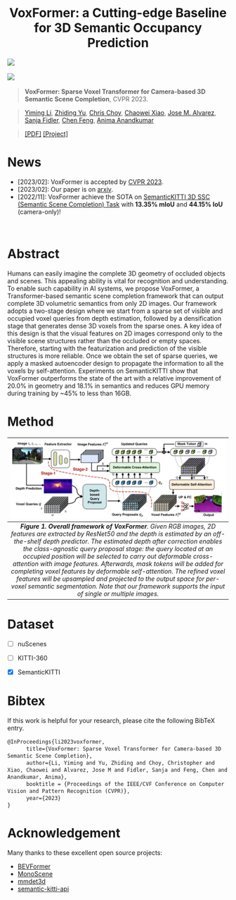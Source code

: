 <div align="center">   
  
# VoxFormer: a Cutting-edge Baseline for 3D Semantic Occupancy Prediction
</div>

![](https://img.shields.io/badge/Ranked%20%231-Camera--Only%203D%20SSC%20on%20SemanticKITTI-green "")

![](./teaser/scene08_13_19.gif "")

> **VoxFormer: Sparse Voxel Transformer for Camera-based 3D Semantic Scene Completion**, CVPR 2023.

> [Yiming Li](https://scholar.google.com/citations?hl=en&user=i_aajNoAAAAJ&view_op=list_works&sortby=pubdate), [Zhiding Yu](https://scholar.google.com/citations?user=1VI_oYUAAAAJ&hl=en), [Chris Choy](https://scholar.google.com/citations?user=2u8G5ksAAAAJ&hl=en), [Chaowei Xiao](https://scholar.google.com/citations?user=Juoqtj8AAAAJ&hl=en), [Jose M. Alvarez](https://scholar.google.com/citations?user=Oyx-_UIAAAAJ&hl=en), [Sanja Fidler](https://scholar.google.com/citations?user=CUlqK5EAAAAJ&hl=en), [Chen Feng](https://scholar.google.com/citations?user=YeG8ZM0AAAAJ&hl=en), [Anima Anandkumar](https://scholar.google.com/citations?user=bEcLezcAAAAJ&hl=en)

>  [[PDF]](https://arxiv.org/pdf/2302.12251.pdf) [[Project]](https://github.com/NVlabs/VoxFormer) 


# News
- [2023/02]: VoxFormer is accepted by [CVPR 2023](https://cvpr2023.thecvf.com/).
- [2023/02]: Our paper is on [arxiv](https://arxiv.org/abs/2302.12251).
- [2022/11]: VoxFormer achieve the SOTA on [SemanticKITTI 3D SSC (Semantic Scene Completion) Task](http://www.semantic-kitti.org/tasks.html#ssc) with **13.35% mIoU** and **44.15% IoU** (camera-only)!
</br>


# Abstract
Humans can easily imagine the complete 3D geometry of occluded objects and scenes. This appealing ability is vital for recognition and understanding. To enable such capability in AI systems, we propose VoxFormer, a Transformer-based semantic scene completion framework that can output complete 3D volumetric semantics from only 2D images. Our framework adopts a two-stage design where we start from a sparse set of visible and occupied voxel queries from depth estimation, followed by a densification stage that generates dense 3D voxels from the sparse ones. A key idea of this design is that the visual features on 2D images correspond only to the visible scene structures rather than the occluded or empty spaces. Therefore, starting with the featurization and prediction of the visible structures is more reliable. Once we obtain the set of sparse queries, we apply a masked autoencoder design to propagate the information to all the voxels by self-attention. Experiments on SemanticKITTI show that VoxFormer outperforms the state of the art with a relative improvement of 20.0% in geometry and 18.1% in semantics and reduces GPU memory during training by ~45% to less than 16GB.


# Method

| ![space-1.jpg](teaser/arch.png) | 
|:--:| 
| ***Figure 1. Overall framework of VoxFormer**. Given RGB images, 2D features are extracted by ResNet50 and the depth is estimated by an off-the-shelf depth predictor. The estimated depth after correction enables the class-agnostic query proposal stage: the query located at an occupied position will be selected to carry out deformable cross-attention with image features. Afterwards, mask tokens will be added for completing voxel features by deformable self-attention. The refined voxel features will be upsampled and projected to the output space for per-voxel semantic segmentation. Note that our framework supports the input of single or multiple images.* |


# Dataset

- [ ] nuScenes
- [ ] KITTI-360
- [x] SemanticKITTI


# Bibtex
If this work is helpful for your research, please cite the following BibTeX entry.

```
@InProceedings{li2023voxformer,
      title={VoxFormer: Sparse Voxel Transformer for Camera-based 3D Semantic Scene Completion}, 
      author={Li, Yiming and Yu, Zhiding and Choy, Christopher and Xiao, Chaowei and Alvarez, Jose M and Fidler, Sanja and Feng, Chen and Anandkumar, Anima},
      booktitle = {Proceedings of the IEEE/CVF Conference on Computer Vision and Pattern Recognition (CVPR)},
      year={2023}
}
```

# Acknowledgement

Many thanks to these excellent open source projects:
- [BEVFormer](https://github.com/fundamentalvision/BEVFormer)
- [MonoScene](https://github.com/astra-vision/MonoScene)
- [mmdet3d](https://github.com/open-mmlab/mmdetection3d)
- [semantic-kitti-api](https://github.com/PRBonn/semantic-kitti-api)
